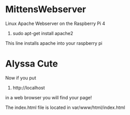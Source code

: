 # MittensWebserver
Linux Apache Webserver on the Raspberry Pi 4
<ol class="hoverEnabled godzillaEnlighterJS EnlighterJS" style="display: block;">
    <li class=" odd">
        <span class="">sudo apt-get install apache2</span>
    </li>
</ol>

This line installs apache into your raspberry pi
# Alyssa Cute

Now if you put 

<ol class="hoverEnabled godzillaEnlighterJS EnlighterJS" style="display: block;">
    <li class=" odd">
        <span class="">http://localhost</span>
    </li>
</ol>

in a web browser you will find your page!

The index.html file is located in var/www/html/index.html